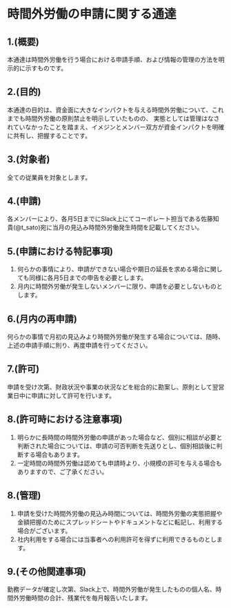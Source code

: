 # 時間外労働の申請に関する通達
## 1.(概要)
本通達は時間外労働を行う場合における申請手順、および情報の管理の方法を明示的に示すものです。

## 2.(目的)
本通達の目的は、資金面に大きなインパクトを与える時間外労働について、これまでも時間外労働の原則禁止を明示していたものの、
実態としては管理はなされていなかったことを踏まえ、イメジンとメンバー双方が資金インパクトを明確に共有し、把握することです。

## 3.(対象者)
全ての従業員を対象とします。

## 4.(申請)
各メンバーにより、各月5日までにSlack上にてコーポレート担当である佐藤知貴(@t_sato)宛に当月の見込み時間外労働発生時間を記載してください。

## 5.(申請における特記事項)
1. 何らかの事情により、申請ができない場合や期日の延長を求める場合に関しても同様に各月5日までの申告を必要とします。
2. 月内に時間外労働が発生しないメンバーに限り、申請を必要としないものとします。

## 6.(月内の再申請)
何らかの事情で月初の見込みより時間外労働が発生する場合については、随時、上述の申請手順に則り、再度申請を行ってください。

## 7.(許可)
申請を受け次第、財政状況や事業の状況などを総合的に勘案し、原則として翌営業日中に申請に対して許可を行います。

## 8.(許可時における注意事項)
1. 明らかに長時間の時間外労働の申請があった場合など、個別に相談が必要と判断された場合については、申請の可否判断を先送りとし、個別相談後に判断する場合もあります。
2. 一定時間の時間外労働は認めても申請時より、小規模の許可を与える場合もありますので、ご了承ください。

## 8.(管理)
1. 申請を受けた時間外労働の見込み時間については、時間外労働の実態把握や金額把握のためにスプレッドシートやドキュメントなどに転記し、利用する場合がございます。
2. 社内利用をする場合には当事者への利用許可を得ずに利用できるものとします。

## 9.(その他関連事項)　
勤務データが確定し次第、Slack上で、時間外労働が発生したものの個人名、時間外労働時間の合計、残業代を毎月報告いたします。
